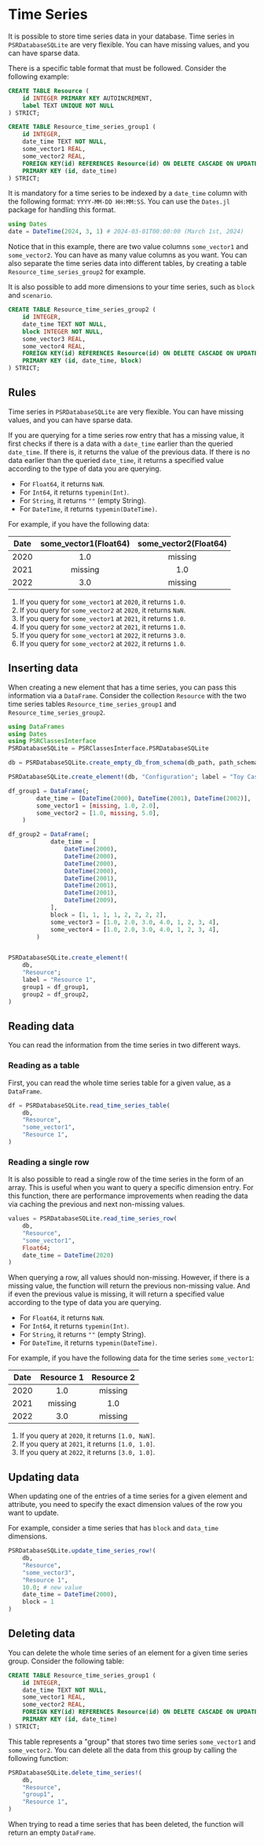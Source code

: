 # Time Series

It is possible to store time series data in your database. Time series in `PSRDatabaseSQLite` are very flexible. You can have missing values, and you can have sparse data. 

There is a specific table format that must be followed. Consider the following example:

```sql
CREATE TABLE Resource (
    id INTEGER PRIMARY KEY AUTOINCREMENT,
    label TEXT UNIQUE NOT NULL
) STRICT;

CREATE TABLE Resource_time_series_group1 (
    id INTEGER, 
    date_time TEXT NOT NULL,
    some_vector1 REAL,
    some_vector2 REAL,
    FOREIGN KEY(id) REFERENCES Resource(id) ON DELETE CASCADE ON UPDATE CASCADE,
    PRIMARY KEY (id, date_time)
) STRICT; 
```

It is mandatory for a time series to be indexed by a `date_time` column with the following format: `YYYY-MM-DD HH:MM:SS`. You can use the `Dates.jl` package for handling this format.

```julia
using Dates
date = DateTime(2024, 3, 1) # 2024-03-01T00:00:00 (March 1st, 2024)
```

Notice that in this example, there are two value columns `some_vector1` and `some_vector2`. You can have as many value columns as you want. You can also separate the time series data into different tables, by creating a table `Resource_time_series_group2` for example.

It is also possible to add more dimensions to your time series, such as `block` and `scenario`.

```sql	
CREATE TABLE Resource_time_series_group2 (
    id INTEGER, 
    date_time TEXT NOT NULL,
    block INTEGER NOT NULL,
    some_vector3 REAL,
    some_vector4 REAL,
    FOREIGN KEY(id) REFERENCES Resource(id) ON DELETE CASCADE ON UPDATE CASCADE,
    PRIMARY KEY (id, date_time, block)
) STRICT; 
```

## Rules 

Time series in `PSRDatabaseSQLite` are very flexible. You can have missing values, and you can have sparse data. 

If you are querying for a time series row entry that has a missing value, it first checks if there is a data with a `date_time` earlier than the queried `date_time`. If there is, it returns the value of the previous data. If there is no data earlier than the queried `date_time`, it returns a specified value according to the type of data you are querying.

- For `Float64`, it returns `NaN`.
- For `Int64`, it returns `typemin(Int)`.
- For `String`, it returns `""` (empty String).
- For `DateTime`, it returns `typemin(DateTime)`.

For example, if you have the following data:

| **Date** | **some_vector1(Float64)** | **some_vector2(Float64)** |
|:--------:|:-----------:|:-----------:|
|   2020   |      1.0      |   missing   |
|   2021   |   missing   |      1.0      |
|   2022   |      3.0      |   missing   |

1. If you query for `some_vector1` at `2020`, it returns `1.0`. 
2. If you query for `some_vector2` at `2020`, it returns `NaN`. 
3. If you query for `some_vector1` at `2021`, it returns `1.0`. 
4. If you query for `some_vector2` at `2021`, it returns `1.0`. 
5. If you query for `some_vector1` at `2022`, it returns `3.0`. 
6. If you query for `some_vector2` at `2022`, it returns `1.0`.


## Inserting data

When creating a new element that has a time series, you can pass this information via a `DataFrame`. Consider the collection `Resource` with the two time series tables `Resource_time_series_group1` and `Resource_time_series_group2`.

```julia
using DataFrames
using Dates
using PSRClassesInterface
PSRDatabaseSQLite = PSRClassesInterface.PSRDatabaseSQLite

db = PSRDatabaseSQLite.create_empty_db_from_schema(db_path, path_schema; force = true)

PSRDatabaseSQLite.create_element!(db, "Configuration"; label = "Toy Case", value1 = 1.0)

df_group1 = DataFrame(;
        date_time = [DateTime(2000), DateTime(2001), DateTime(2002)],
        some_vector1 = [missing, 1.0, 2.0],
        some_vector2 = [1.0, missing, 5.0],
    )

df_group2 = DataFrame(;
            date_time = [
                DateTime(2000),
                DateTime(2000),
                DateTime(2000),
                DateTime(2000),
                DateTime(2001),
                DateTime(2001),
                DateTime(2001),
                DateTime(2009),
            ],
            block = [1, 1, 1, 1, 2, 2, 2, 2],
            some_vector3 = [1.0, 2.0, 3.0, 4.0, 1, 2, 3, 4],
            some_vector4 = [1.0, 2.0, 3.0, 4.0, 1, 2, 3, 4],
        )


PSRDatabaseSQLite.create_element!(
    db,
    "Resource";
    label = "Resource 1",
    group1 = df_group1,
    group2 = df_group2,
)
```

## Reading data

You can read the information from the time series in two different ways.

### Reading as a table
First, you can read the whole time series table for a given value, as a `DataFrame`.

```julia
df = PSRDatabaseSQLite.read_time_series_table(
    db,
    "Resource",
    "some_vector1",
    "Resource 1",
)
```

### Reading a single row

It is also possible to read a single row of the time series in the form of an array. This is useful when you want to query a specific dimension entry.
For this function, there are performance improvements when reading the data via caching the previous and next non-missing values. 

```julia
values = PSRDatabaseSQLite.read_time_series_row(
    db,
    "Resource",
    "some_vector1",
    Float64;
    date_time = DateTime(2020)
)
```

When querying a row, all values should non-missing. However, if there is a missing value, the function will return the previous non-missing value. And if even the previous value is missing, it will return a specified value according to the type of data you are querying.


- For `Float64`, it returns `NaN`.
- For `Int64`, it returns `typemin(Int)`.
- For `String`, it returns `""` (empty String).
- For `DateTime`, it returns `typemin(DateTime)`.

For example, if you have the following data for the time series `some_vector1`:

| **Date** | **Resource 1** | **Resource 2** |
|:--------:|:-----------:|:-----------:|
|   2020   |      1.0      |   missing   |
|   2021   |   missing   |      1.0      |
|   2022   |      3.0      |   missing   |

1. If you query at `2020`, it returns `[1.0, NaN]`. 
3. If you query at `2021`, it returns `[1.0, 1.0]`. 
5. If you query at `2022`, it returns `[3.0, 1.0]`. 


## Updating data

When updating one of the entries of a time series for a given element and attribute, you need to specify the exact dimension values of the row you want to update. 


For example, consider a time series that has `block` and `data_time` dimensions.

```julia
PSRDatabaseSQLite.update_time_series_row!(
    db,
    "Resource",
    "some_vector3",
    "Resource 1",
    10.0; # new value
    date_time = DateTime(2000),
    block = 1
)
```

## Deleting data

You can delete the whole time series of an element for a given time series group.
Consider the following table:

```sql
CREATE TABLE Resource_time_series_group1 (
    id INTEGER, 
    date_time TEXT NOT NULL,
    some_vector1 REAL,
    some_vector2 REAL,
    FOREIGN KEY(id) REFERENCES Resource(id) ON DELETE CASCADE ON UPDATE CASCADE,
    PRIMARY KEY (id, date_time)
) STRICT; 
```

This table represents a "group" that stores two time series `some_vector1` and `some_vector2`. You can delete all the data from this group by calling the following function:

```julia
PSRDatabaseSQLite.delete_time_series!(
    db,
    "Resource",
    "group1",
    "Resource 1",
)
```

When trying to read a time series that has been deleted, the function will return an empty `DataFrame`.
